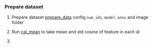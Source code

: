 ### Prepare dataset
1. Prepare dataset [prepare_data](./prepare_data.py) config ```num_ids```, ```model_onnx``` and image folder 

2. Run [cal_mean](./cal_mean.py) to take mean and std cosine of feature in each id 

3. 